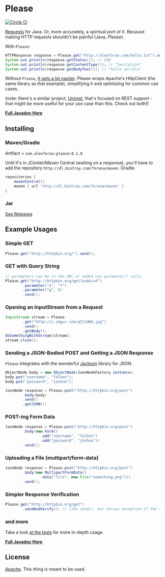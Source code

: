 # Please
[![Circle CI](https://circleci.com/gh/forana/Please.svg?style=svg)](https://circleci.com/gh/forana/Please)

[Requests](http://docs.python-requests.org/en/latest/) for Java. Or, more accurately, a spiritual port of it. Because making HTTP requests shouldn't be painful (Java, _Please_).

With `Please`:

```java
HTTPResponse response = Please.get("http://alexforan.com/hello.txt").send();
System.out.println(response.getStatus()); // 200
System.out.println(response.getContentType()); // "text/plain"
System.out.println(response.getBodyText()); // "hello world\n"
```

Without `Please`, [it gets a lot nastier](https://github.com/forana/Please/blob/master/src/test/java/com/alexforan/please/ExampleTest.java). Please wraps Apache's HttpClient (the same library as that example), simplifying it and optimizing for common use cases.

(note: there's a similar project, [Unirest](https://github.com/Mashape/unirest-java/), that's focused on REST support - that might be more useful for your use case than this. Check out both!)

**[Full Javadoc Here](http://alexforan.com/Please/latest)**

## Installing

### Maven/Gradle

Artifact = `com.alexforan:please:0.1.0`

Until it's in JCenter/Maven Central (waiting on a response), you'll have to add the repository `http://dl.bintray.com/forana/maven`. Gradle:

```groovy
repositories {
    mavenCentral()
    maven { url 'http://dl.bintray.com/forana/maven' }
}
```

### Jar

[See Releases](https://github.com/forana/Please/releases)

## Example Usages

### Simple GET

```java
Please.get("http://httpbin.org/").send();
```

### GET with Query String

```java
// parameters can be in the URL or added via parameter() calls
Please.get("http://httpbin.org/get?a=b&c=d")
        .parameter("e", "f")
        .parameter("g", 6)
        .send();
```

### Opening an InputStream from a Request

```java
InputStream stream = Please
        .get("http://i.imgur.com/qCIiUWX.jpg")
        .send()
        .getBody();
doSomethingWithStream(stream);
stream.close();
```

### Sending a JSON-Bodied POST and Getting a JSON Response

`Please` integrates with the wonderful [Jackson](https://github.com/FasterXML/jackson) library for JSON.

```java
ObjectNode body = new ObjectNode(JsonNodeFactory.instance);
body.put("username", "falken");
body.put("password", "joshua");

JsonNode response = Please.post("http://httpbin.org/post")
    	.body(body)
    	.send()
    	.getJSON();
```

### POST-ing Form Data

```java
JsonNode response = Please.post("http://httpbin.org/post")
		.body(new Form()
    			.add("username", "falken")
                .add("password", "joshua"))
        .send();
```

### Uploading a File (multipart/form-data)

```java
JsonNode response = Please.post("http://httpbin.org/post")
		.body(new MultipartFormData()
        		.data("file", new File("something.png")))
        .send();
```

### Simpler Response Verification

```java
Please.get("http://httpbin.org/get")
		.sendAndVerify(); // like send(), but throws exception if the status isn't 20X
```

### and more

Take a look [at the tests](https://github.com/forana/Please/tree/master/src/test/java/com/alexforan/please) for more in-depth usage.

**[Full Javadoc Here](http://alexforan.com/Please/latest)**

## License

[Apache](http://www.apache.org/licenses/LICENSE-2.0). This thing is meant to be used.
